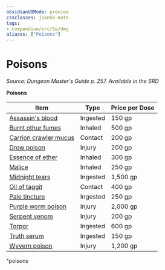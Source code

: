 ```yaml
---
obsidianUIMode: preview
cssclasses: json5e-note
tags:
- compendium/src/5e/dmg
aliases: ["Poisons"]
---
```

# Poisons
*Source: Dungeon Master's Guide p. 257. Available in the <span title='Systems Reference Document (5.1)'>SRD</span>* 

**Poisons**

| Item | Type | Price per Dose |
|------|------|----------------|
| [Assassin's blood](Mechanics/items/assassins-blood.md) | Ingested | 150 gp |
| [Burnt othur fumes](Mechanics/items/burnt-othur-fumes.md) | Inhaled | 500 gp |
| [Carrion crawler mucus](Mechanics/items/carrion-crawler-mucus.md) | Contact | 200 gp |
| [Drow poison](Mechanics/items/drow-poison.md) | Injury | 200 gp |
| [Essence of ether](Mechanics/items/essence-of-ether.md) | Inhaled | 300 gp |
| [Malice](Mechanics/items/malice.md) | Inhaled | 250 gp |
| [Midnight tears](Mechanics/items/midnight-tears.md) | Ingested | 1,500 gp |
| [Oil of taggit](Mechanics/items/oil-of-taggit.md) | Contact | 400 gp |
| [Pale tincture](Mechanics/items/pale-tincture.md) | Ingested | 250 gp |
| [Purple worm poison](Mechanics/items/purple-worm-poison.md) | Injury | 2,000 gp |
| [Serpent venom](Mechanics/items/serpent-venom.md) | Injury | 200 gp |
| [Torpor](Mechanics/items/torpor.md) | Ingested | 600 gp |
| [Truth serum](Mechanics/items/truth-serum.md) | Ingested | 150 gp |
| [Wyvern poison](Mechanics/items/wyvern-poison.md) | Injury | 1,200 gp |
^poisons